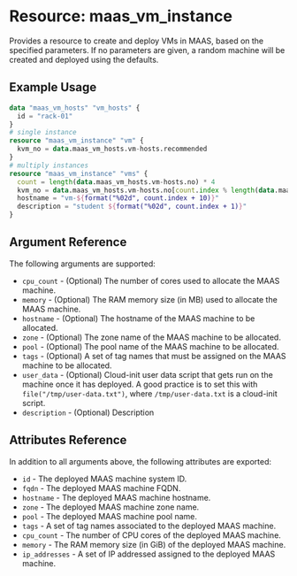 
# Resource: maas_vm_instance

Provides a resource to create and deploy VMs in MAAS, based on the specified parameters. If no parameters are given, a random machine will be created and deployed using the defaults.

## Example Usage

```terraform
data "maas_vm_hosts" "vm_hosts" {
  id = "rack-01"
}
# single instance
resource "maas_vm_instance" "vm" {
  kvm_no = data.maas_vm_hosts.vm-hosts.recommended
}
# multiply instances
resource "maas_vm_instance" "vms" {
  count = length(data.maas_vm_hosts.vm-hosts.no) * 4
  kvm_no = data.maas_vm_hosts.vm-hosts.no[count.index % length(data.maas_vm_hosts.vm-hosts.no)]
  hostname = "vm-${format("%02d", count.index + 10)}" 
  description = "student ${format("%02d", count.index + 1)}"     
}
```

## Argument Reference

The following arguments are supported:

* `cpu_count` - (Optional) The number of cores used to allocate the MAAS machine.
* `memory` - (Optional) The RAM memory size (in MB) used to allocate the MAAS machine.
* `hostname` - (Optional) The hostname of the MAAS machine to be allocated.
* `zone` - (Optional) The zone name of the MAAS machine to be allocated.
* `pool` - (Optional) The pool name of the MAAS machine to be allocated.
* `tags` - (Optional) A set of tag names that must be assigned on the MAAS machine to be allocated.
* `user_data` - (Optional) Cloud-init user data script that gets run on the machine once it has deployed. A good practice is to set this with `file("/tmp/user-data.txt")`, where `/tmp/user-data.txt` is a cloud-init script.
* `description` - (Optional) Description

## Attributes Reference

In addition to all arguments above, the following attributes are exported:

* `id` - The deployed MAAS machine system ID.
* `fqdn` - The deployed MAAS machine FQDN.
* `hostname` - The deployed MAAS machine hostname.
* `zone` - The deployed MAAS machine zone name.
* `pool` - The deployed MAAS machine pool name.
* `tags` - A set of tag names associated to the deployed MAAS machine.
* `cpu_count` - The number of CPU cores of the deployed MAAS machine.
* `memory` -  The RAM memory size (in GiB) of the deployed MAAS machine.
* `ip_addresses` - A set of IP addressed assigned to the deployed MAAS machine.
